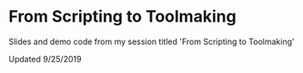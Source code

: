 # From Scripting to Toolmaking
Slides and demo code from my session titled 'From Scripting to Toolmaking'

Updated 9/25/2019

